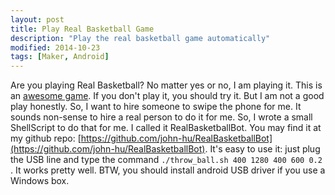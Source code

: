 ```yaml
---
layout: post
title: Play Real Basketball Game
description: "Play the real basketball game automatically"
modified: 2014-10-23
tags: [Maker, Android]
---
```


 Are you playing Real Basketball? No matter yes or no, I am playing it. This is an [awesome game](https://play.google.com/store/apps/details?id=net.mobilecraft.realbasketball). If you don't play it, you should try it. But I am not a good play honestly. So, I want to hire someone to swipe the phone for me. It sounds non-sense to hire a real person to do it for me. So, I wrote a small ShellScript to do that for me. I called it RealBasketballBot. You may find it at my github repo: [https://github.com/john-hu/RealBasketballBot](https://github.com/john-hu/RealBasketballBot). It's easy to use it: just plug the USB line and type the command `./throw_ball.sh 400 1280 400 600 0.2` . It works pretty well. BTW, you should install android USB driver if you use a Windows box.
